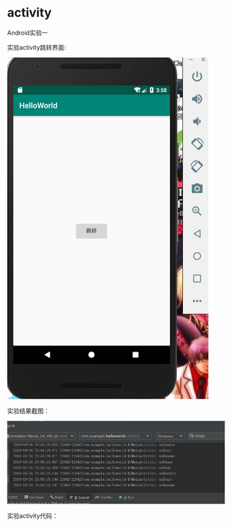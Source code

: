 # activity
Android实验一

实验activity跳转界面:


![](https://raw.githubusercontent.com/huangzichun666/activity/master/Image/%60R0VCR41E@X%7D79C3ZV6ZH8D.png)


实验结果截图：


![](https://raw.githubusercontent.com/huangzichun666/activity/master/Image/CP1WQ81%7DD3B1JFETVPSVEKO.png)


实验activity代码：

